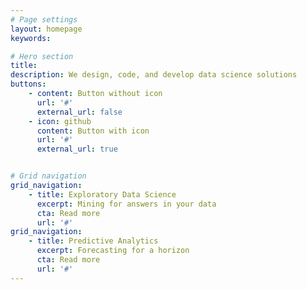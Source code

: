 ```yaml
---
# Page settings
layout: homepage
keywords:

# Hero section
title: 
description: We design, code, and develop data science solutions
buttons:
    - content: Button without icon
      url: '#'
      external_url: false
    - icon: github
      content: Button with icon
      url: '#'
      external_url: true


# Grid navigation
grid_navigation:
    - title: Exploratory Data Science
      excerpt: Mining for answers in your data
      cta: Read more
      url: '#'
grid_navigation:
    - title: Predictive Analytics
      excerpt: Forecasting for a horizon
      cta: Read more
      url: '#'
---
```


